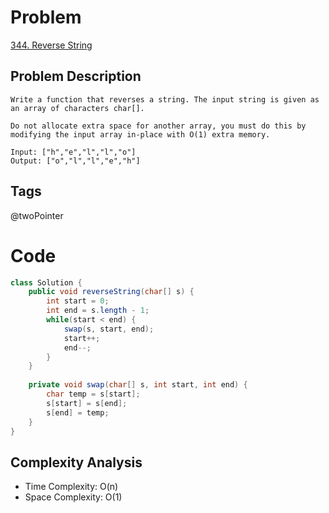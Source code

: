 # Problem
[344. Reverse String](https://leetcode.com/problems/reverse-string/)

## Problem Description
```
Write a function that reverses a string. The input string is given as an array of characters char[].

Do not allocate extra space for another array, you must do this by modifying the input array in-place with O(1) extra memory.

Input: ["h","e","l","l","o"]
Output: ["o","l","l","e","h"]
```
## Tags
@twoPointer
# Code
```java
class Solution {
    public void reverseString(char[] s) {
        int start = 0;
        int end = s.length - 1;
        while(start < end) {
            swap(s, start, end);
            start++;
            end--;
        }
    }
    
    private void swap(char[] s, int start, int end) {
        char temp = s[start];
        s[start] = s[end];
        s[end] = temp;
    }
}
```
## Complexity Analysis
- Time Complexity: O(n)
- Space Complexity: O(1)